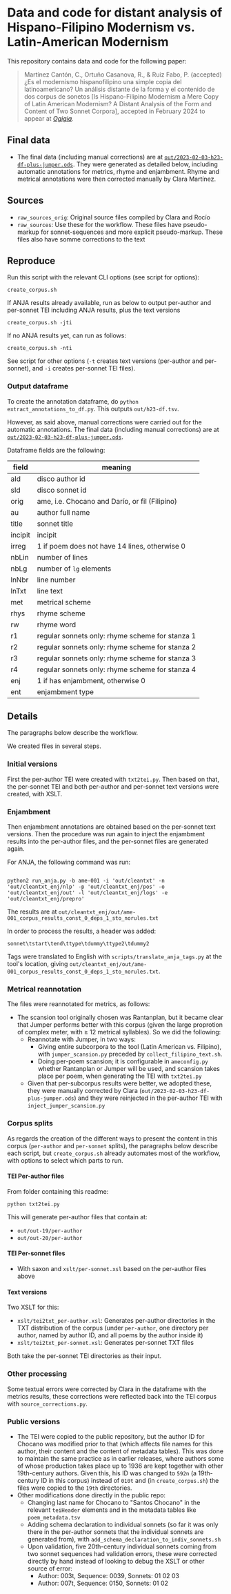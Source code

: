 Data and code for distant analysis of Hispano-Filipino Modernism vs. Latin-American Modernism
========================

This repository contains data and code for the following paper:

> Martínez Cantón, C., Ortuño Casanova, R., & Ruiz Fabo, P. (accepted) ¿Es el modernismo hispanofilipino una simple copia del latinoamericano? Un análisis distante de la forma y el contenido de dos corpus de sonetos [Is Hispano-Filipino Modernism a Mere Copy of Latin American Modernism? A Distant Analysis of the Form and Content of Two Sonnet Corpora], accepted in February 2024 to appear at [*Ogigia*](https://revistas.uva.es/index.php/ogigia).

## Final data

- The final data (including manual corrections) are at [`out/2023-02-03-h23-df-plus-jumper.ods`](out/2023-02-03-h23-df-plus-jumper.ods). They were generated as detailed below, including automatic annotations for metrics, rhyme and enjambment. Rhyme and metrical annotations were then corrected manually by Clara Martínez. 

## Sources

- `raw_sources_orig`: Original source files compiled by Clara and Rocío
- `raw_sources`: Use these for the workflow. These files have pseudo-markup for sonnet-sequences and more explicit pseudo-markup. These files also have somme corrections to the text

## Reproduce

Run this script with the relevant CLI options (see script for options):

```
create_corpus.sh
```

If ANJA results already available, run as below to output per-author and per-sonnet TEI including ANJA results, plus the text versions

```
create_corpus.sh -jti
```

If no ANJA results yet, can run as follows:

```
create_corpus.sh -nti
```

See script for other options (`-t` creates text versions (per-author and per-sonnet), and `-i` creates per-sonnet TEI files).

### Output dataframe

To create the annotation dataframe, do `python extract_annotations_to_df.py`. This outputs `out/h23-df.tsv`.

However, as said above, manual corrections were carried out for the automatic annotations. The final data (including manual corrections) are at [`out/2023-02-03-h23-df-plus-jumper.ods`](out/2023-02-03-h23-df-plus-jumper.ods).

Dataframe fields are the following:

|field|meaning|
|---|---|
|aId|disco author id|
|sId|disco sonnet id|
|orig|ame, i.e. Chocano and Darío, or fil (Filipino)|
|au|author full name|
|title|sonnet title|
|incipit|incipit|
|irreg|1 if poem does not have 14 lines, otherwise 0|
|nbLin|number of lines|
|nbLg|number of `lg` elements|
|lnNbr|line number|
|lnTxt|line text|
|met|metrical scheme|
|rhys|rhyme scheme|
|rw|rhyme word|
|r1|regular sonnets only: rhyme scheme for stanza 1|
|r2|regular sonnets only: rhyme scheme for stanza 2|
|r3|regular sonnets only: rhyme scheme for stanza 3|
|r4|regular sonnets only: rhyme scheme for stanza 4|
|enj|1 if has enjambment, otherwise 0|
|ent|enjambment type|

## Details

The paragraphs below describe the workflow.

We created files in several steps.

### Initial versions

First the per-author TEI were created with `txt2tei.py`. Then based on that, the per-sonnet TEI and both per-author and per-sonnet text versions were created, with XSLT.

### Enjambment

Then enjambment annotations are obtained based on the per-sonnet text versions. Then the procedure was run again to inject the enjambment results into the per-author files, and the per-sonnet files are generated again.

For ANJA, the following command was run:

```

python2 run_anja.py -b ame-001 -i 'out/cleantxt' -n 'out/cleantxt_enj/nlp' -p 'out/cleantxt_enj/pos' -o 'out/cleantxt_enj/out' -l 'out/cleantxt_enj/logs' -e 'out/cleantxt_enj/prepro'
```

The results are at `out/cleantxt_enj/out/ame-001_corpus_results_const_0_deps_1_sto_norules.txt`

In order to process the results, a header was added:

```
sonnet\tstart\tend\ttype\tdummy\ttype2\tdummy2
```

Tags were translated to English with `scripts/translate_anja_tags.py` at the tool's location, giving `out/cleantxt_enj/out/ame-001_corpus_results_const_0_deps_1_sto_norules.txt`.

### Metrical reannotation

The files were reannotated for metrics, as follows:

- The scansion tool originally chosen was Rantanplan, but it became clear that Jumper performs better with this corpus (given the large proprotion of complex meter, with ≥ 12 metrical syllables). So we did the following:
    - Reannotate with Jumper, in two ways:
        - Giving entire subcorpora to the tool (Latin American vs. Filipino), with `jumper_scansion.py` preceded by `collect_filipino_text.sh`.
        - Doing per-poem scansion; it is configurable in `ameconfig.py` whether Rantanplan or Jumper will be used, and scansion takes place per poem, when generating the TEI with `txt2tei.py`
    - Given that per-subcorpus results were better, we adopted these, they were manually corrected by Clara (`out/2023-02-03-h23-df-plus-jumper.ods`) and they were reinjected in the per-author TEI with `inject_jumper_scansion.py` 

### Corpus splits

As regards the creation of the different ways to present the content in this corpus (`per-author` and `per-sonnet` splits), the paragraphs below describe each script, but `create_corpus.sh` already automates most of the workflow, with options to select which parts to run.

#### TEI Per-author files

From folder containing this readme:

```
python txt2tei.py
```

This will generate per-author files that contain at:
- `out/out-19/per-author`
- `out/out-20/per-author`

#### TEI Per-sonnet files

- With saxon and `xslt/per-sonnet.xsl` based on the per-author files above

#### Text versions

Two XSLT for this:
  - `xslt/tei2txt_per-author.xsl`: Generates per-author directories in the TXT distribution of the corpus (under `per-author`, one directory per author, named by author ID, and all poems by the author inside it)
  - `xslt/tei2txt_per-sonnet.xsl`: Generates per-sonnet TXT files
    
Both take the per-sonnet TEI directories as their input.

### Other processing

Some textual errors were corrected by Clara in the dataframe with the metrics results, these corrections were reflected back into the TEI corpus with `source_corrections.py`.

### Public versions

- The TEI were copied to the public repository, but the author ID for Chocano was modified prior to that (which affects file names for this author, their content and the content of metadata tables). This was done to maintain the same practice as in earlier releases, where authors some of whose production takes place up to 1936 are kept together with other 19th-century authors. Given this, his ID was changed to `592n` (a 19th-century ID in this corpus) instead of `010t` and (in `create_corpus.sh`) the files were copied to the `19th` directories.
- Other modifications done directly in the public repo:
    - Changing last name for Chocano to "Santos Chocano" in the relevant `teiHeader` elements and in the metadata tables like `poem_metadata.tsv`
    - Adding schema declaration to individual sonnets (so far it was only there in the per-author sonnets that the individual sonnets are generated from), with `add_schema_declaration_to_indiv_sonnets.sh`
    - Upon validation, five 20th-century individual sonnets coming from two sonnet sequences had validation errors, these were corrected directly by hand instead of looking to debug the XSLT or other source of error:
       - Author: 003t, Sequence: 0039, Sonnets: 01 02 03
       - Author: 007t, Sequence: 0150, Sonnets: 01 02
